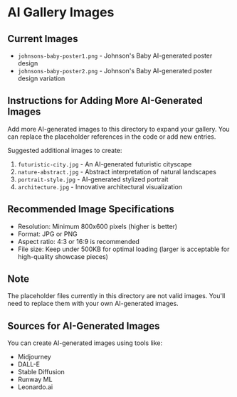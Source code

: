 # AI Gallery Images

## Current Images
- `johnsons-baby-poster1.png` - Johnson's Baby AI-generated poster design
- `johnsons-baby-poster2.png` - Johnson's Baby AI-generated poster design variation

## Instructions for Adding More AI-Generated Images

Add more AI-generated images to this directory to expand your gallery. You can replace the placeholder references in the code or add new entries.

Suggested additional images to create:
1. `futuristic-city.jpg` - An AI-generated futuristic cityscape
2. `nature-abstract.jpg` - Abstract interpretation of natural landscapes
3. `portrait-style.jpg` - AI-generated stylized portrait
4. `architecture.jpg` - Innovative architectural visualization

## Recommended Image Specifications
- Resolution: Minimum 800x600 pixels (higher is better)
- Format: JPG or PNG
- Aspect ratio: 4:3 or 16:9 is recommended
- File size: Keep under 500KB for optimal loading (larger is acceptable for high-quality showcase pieces)

## Note
The placeholder files currently in this directory are not valid images. You'll need to replace them with your own AI-generated images.

## Sources for AI-Generated Images
You can create AI-generated images using tools like:
- Midjourney
- DALL-E
- Stable Diffusion
- Runway ML
- Leonardo.ai 